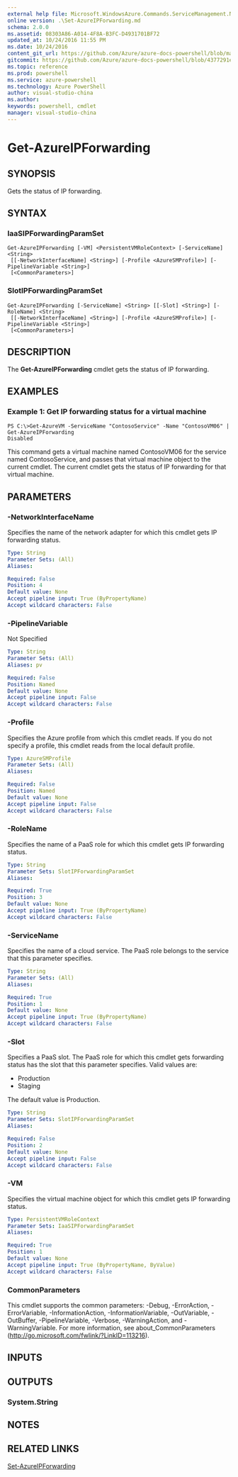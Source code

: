 ```yaml
---
external help file: Microsoft.WindowsAzure.Commands.ServiceManagement.Network.dll-Help.xml
online version: .\Set-AzureIPForwarding.md
schema: 2.0.0
ms.assetid: 08303A86-A014-4F8A-B3FC-D4931701BF72
updated_at: 10/24/2016 11:55 PM
ms.date: 10/24/2016
content_git_url: https://github.com/Azure/azure-docs-powershell/blob/master/azureps-cmdlets-docs/ServiceManagement/Azure.Networking/v2.1.0/Get-AzureIPForwarding.md
gitcommit: https://github.com/Azure/azure-docs-powershell/blob/4377291ee360e58e2c1c5d644155daf6a0279055/azureps-cmdlets-docs/ServiceManagement/Azure.Networking/v2.1.0/Get-AzureIPForwarding.md
ms.topic: reference
ms.prod: powershell
ms.service: azure-powershell
ms.technology: Azure PowerShell
author: visual-studio-china
ms.author: 
keywords: powershell, cmdlet
manager: visual-studio-china
---
```


# Get-AzureIPForwarding

## SYNOPSIS
Gets the status of IP forwarding.

## SYNTAX

### IaaSIPForwardingParamSet
```
Get-AzureIPForwarding [-VM] <PersistentVMRoleContext> [-ServiceName] <String>
 [[-NetworkInterfaceName] <String>] [-Profile <AzureSMProfile>] [-PipelineVariable <String>]
 [<CommonParameters>]
```

### SlotIPForwardingParamSet
```
Get-AzureIPForwarding [-ServiceName] <String> [[-Slot] <String>] [-RoleName] <String>
 [[-NetworkInterfaceName] <String>] [-Profile <AzureSMProfile>] [-PipelineVariable <String>]
 [<CommonParameters>]
```

## DESCRIPTION
The **Get-AzureIPForwarding** cmdlet gets the status of IP forwarding.

## EXAMPLES

### Example 1: Get IP forwarding status for a virtual machine
```
PS C:\>Get-AzureVM -ServiceName "ContosoService" -Name "ContosoVM06" | Get-AzureIPForwarding
Disabled
```

This command gets a virtual machine named ContosoVM06 for the service named ContosoService, and passes that virtual machine object to the current cmdlet.
The current cmdlet gets the status of IP forwarding for that virtual machine.

## PARAMETERS

### -NetworkInterfaceName
Specifies the name of the network adapter for which this cmdlet gets IP forwarding status.

```yaml
Type: String
Parameter Sets: (All)
Aliases: 

Required: False
Position: 4
Default value: None
Accept pipeline input: True (ByPropertyName)
Accept wildcard characters: False
```

### -PipelineVariable
Not Specified

```yaml
Type: String
Parameter Sets: (All)
Aliases: pv

Required: False
Position: Named
Default value: None
Accept pipeline input: False
Accept wildcard characters: False
```

### -Profile
Specifies the Azure profile from which this cmdlet reads.
If you do not specify a profile, this cmdlet reads from the local default profile.

```yaml
Type: AzureSMProfile
Parameter Sets: (All)
Aliases: 

Required: False
Position: Named
Default value: None
Accept pipeline input: False
Accept wildcard characters: False
```

### -RoleName
Specifies the name of a PaaS role for which this cmdlet gets IP forwarding status.

```yaml
Type: String
Parameter Sets: SlotIPForwardingParamSet
Aliases: 

Required: True
Position: 3
Default value: None
Accept pipeline input: True (ByPropertyName)
Accept wildcard characters: False
```

### -ServiceName
Specifies the name of a cloud service.
The PaaS role belongs to the service that this parameter specifies.

```yaml
Type: String
Parameter Sets: (All)
Aliases: 

Required: True
Position: 1
Default value: None
Accept pipeline input: True (ByPropertyName)
Accept wildcard characters: False
```

### -Slot
Specifies a PaaS slot.
The PaaS role for which this cmdlet gets forwarding status has the slot that this parameter specifies.
Valid values are: 

- Production
- Staging 

The default value is Production.

```yaml
Type: String
Parameter Sets: SlotIPForwardingParamSet
Aliases: 

Required: False
Position: 2
Default value: None
Accept pipeline input: False
Accept wildcard characters: False
```

### -VM
Specifies the virtual machine object for which this cmdlet gets IP forwarding status.

```yaml
Type: PersistentVMRoleContext
Parameter Sets: IaaSIPForwardingParamSet
Aliases: 

Required: True
Position: 1
Default value: None
Accept pipeline input: True (ByPropertyName, ByValue)
Accept wildcard characters: False
```

### CommonParameters
This cmdlet supports the common parameters: -Debug, -ErrorAction, -ErrorVariable, -InformationAction, -InformationVariable, -OutVariable, -OutBuffer, -PipelineVariable, -Verbose, -WarningAction, and -WarningVariable. For more information, see about_CommonParameters (http://go.microsoft.com/fwlink/?LinkID=113216).

## INPUTS

## OUTPUTS

### System.String

## NOTES

## RELATED LINKS

[Set-AzureIPForwarding](xref:ServiceManagement/Azure.Networking/v2.1.0/Set-AzureIPForwarding.md)


